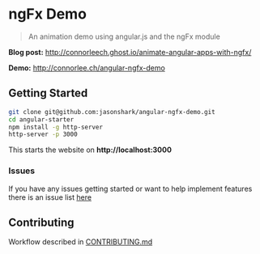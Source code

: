 # ngFx Demo

> An animation demo using angular.js and the ngFx module

**Blog post:** http://connorleech.ghost.io/animate-angular-apps-with-ngfx/

**Demo:** http://connorlee.ch/angular-ngfx-demo

## Getting Started

```sh
git clone git@github.com:jasonshark/angular-ngfx-demo.git
cd angular-starter
npm install -g http-server
http-server -p 3000
```

This starts the website on **http://localhost:3000**

### Issues

If you have any issues getting started or want to help implement features there is an issue list [here](https://github.com/jasonshark/angular-ngfx-demo/issues)

## Contributing

Workflow described in [CONTRIBUTING.md](CONTRIBUTING.md)
